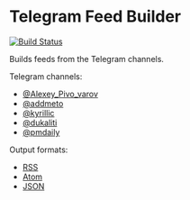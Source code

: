 # Telegram Feed Builder

[![Build Status](https://github.com/kulapard/tg2feed/actions/workflows/feed.yml/badge.svg)](https://github.com/kulapard/tg2feed/actions/workflows/feed.yml)

Builds feeds from the Telegram channels.

Telegram channels:

- [@Alexey_Pivo_varov](https://t.me/Alexey_Pivo_varov)
- [@addmeto](https://t.me/addmeto)
- [@kyrillic](https://t.me/kyrillic)
- [@dukaliti](https://t.me/dukaliti)
- [@pmdaily](https://t.me/pmdaily)

Output formats:

- [RSS](https://kulapard.github.io/tg2feed/rss.xml)
- [Atom](https://kulapard.github.io/tg2feed/atom.xml)
- [JSON](https://kulapard.github.io/tg2feed/feed.json)
